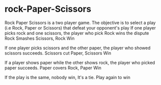 # rock-Paper-Scissors
Rock Paper Scissors is a two player game. The objective is to select a play (i.e Rock, Paper or Scissors) that defeat your opponent's play
If one player picks rock and one scissors, the player who pick Rock wins the dispute
Rock Smashes Scissors, Rock Win

If one player picks scissors and the other paper, the player who showed scissors succeeds.
Scissors cut Paper, Scissors Win

If a player shows paper while the other shows rock, the player who picked paper succeeds.
Paper covers Rock, Paper Win

If the play is the same, nobody win, It's a tie.
Play again to win
